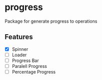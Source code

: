 # progress

Package for generate progress to operations

## Features
- [x] Spinner
- [ ] Loader
- [ ] Progress Bar
- [ ] Paralell Progress
- [ ] Percentage Progress